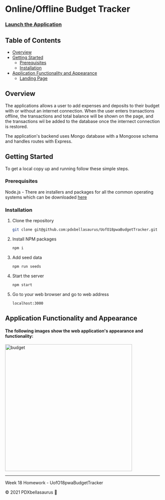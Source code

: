 # Online/Offline Budget Tracker

### [Launch the Application](https://stormy-ridge-34273.herokuapp.com/)

## Table of Contents
- [Overview](#Overview)
- [Getting Started](#Getting-started)
    * [Prerequisites](#prerequisites)
    * [Installation](#Installation)
- [Application Functionality and Appearance](#Application-Functionality-and-Appearance)
    * [Landing Page](#Landing-page)

## Overview
The applications allows a user to add expenses and deposits to their budget with or without an internet connection. When the user enters transactions offline, the transactions and total balance will be shown on the page, and the transactions wil be added to the database once the internect connection is restored.

The application's backend uses Mongo database with a Mongoose schema and handles routes with Express.

## Getting Started

To get a local copy up and running follow these simple steps.

### Prerequisites

Node.js - There are installers and packages for all the common operating systems which can be downloaded [here](nodejs.org/)

### Installation

1. Clone the repository
   ```sh
   git clone git@github.com:pdxbellasaurus/UofO18pwaBudgetTracker.git
   ```
2. Install NPM packages
   ```sh
   npm i
   ```
3. Add seed data
   ```sh
   npm run seeds
   ```
4. Start the server
   ```sh
   npm start
   ```
5. Go to your web browser and go to web address
   ```
   localhost:3000
   ```
## Application Functionality and Appearance

#### The following images show the web application's appearance and functionality: 

<img width="413" alt="budget" src="https://user-images.githubusercontent.com/74746211/119965486-2e07e600-bf5f-11eb-83d1-ea558542b218.PNG">

--------------------------------
 Week 18 Homework - UofO18pwaBudgetTracker

© 2021 PDXbellasaurus :sauropod:
